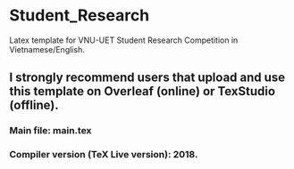 # Student_Research
Latex template for VNU-UET Student Research Competition in Vietnamese/English.

## I strongly recommend users that upload and use this template on Overleaf (online) or TexStudio (offline).

### Main file: main.tex
### Compiler version (TeX Live version): 2018.
